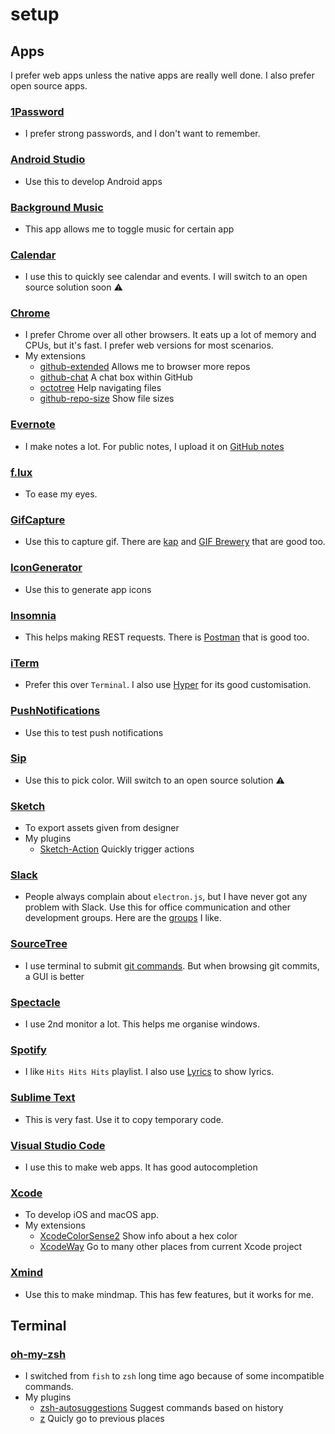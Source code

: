 # setup

## Apps

I prefer web apps unless the native apps are really well done. I also prefer open source apps.

### [1Password](https://1password.com/)
- I prefer strong passwords, and I don't want to remember.

### [Android Studio](https://developer.android.com/studio/index.html)
- Use this to develop Android apps

### [Background Music](https://github.com/kyleneideck/BackgroundMusic)
- This app allows me to toggle music for certain app

### [Calendar](https://itunes.apple.com/us/app/calendar-2/id415181149?mt=12)
- I use this to quickly see calendar and events. I will switch to an open source solution soon ⚠️

### [Chrome](https://www.google.com/chrome/browser/desktop/index.html)
- I prefer Chrome over all other browsers. It eats up a lot of memory and CPUs, but it's fast. I prefer web versions for most scenarios.
- My extensions
  - [github-extended](https://github.com/onmyway133/github-extended) Allows me to browser more repos
  - [github-chat](https://github.com/onmyway133/github-chat) A chat box within GitHub
  - [octotree](https://github.com/buunguyen/octotree) Help navigating files
  - [github-repo-size](https://github.com/harshjv/github-repo-size) Show file sizes

### [Evernote](https://evernote.com/)
- I make notes a lot. For public notes, I upload it on [GitHub notes](https://github.com/onmyway133/notes)

### [f.lux](https://justgetflux.com/)
- To ease my eyes.

### [GifCapture](https://github.com/onmyway133/GifCapture)
- Use this to capture gif. There are [kap](https://github.com/wulkano/kap) and [GIF Brewery](http://gifbrewery.com/) that are good too.

### [IconGenerator](https://github.com/onmyway133/IconGenerator)
- Use this to generate app icons

### [Insomnia](https://github.com/getinsomnia/insomnia)
- This helps making REST requests. There is [Postman](https://www.getpostman.com/) that is good too.

### [iTerm](https://www.iterm2.com/)
- Prefer this over `Terminal`. I also use [Hyper](https://github.com/zeit/hyper) for its good customisation.

### [PushNotifications](https://github.com/onmyway133/PushNotifications)
- Use this to test push notifications

### [Sip](https://sipapp.io/)
- Use this to pick color. Will switch to an open source solution ⚠️

### [Sketch](https://www.sketchapp.com/)
- To export assets given from designer
- My plugins
  - [Sketch-Action](https://github.com/onmyway133/Sketch-Action) Quickly trigger actions

### [Slack](https://slack.com/)
- People always complain about `electron.js`, but I have never got any problem with Slack. Use this for office communication and other development groups. Here are the [groups](https://github.com/onmyway133/fantastic-engineering/blob/master/README.md#groups) I like.

### [SourceTree](https://www.sourcetreeapp.com/)
- I use terminal to submit [git commands](https://github.com/onmyway133/fantastic-git). But when browsing git commits, a GUI is better

### [Spectacle](https://github.com/eczarny/spectacle)
- I use 2nd monitor a lot. This helps me organise windows.

### [Spotify](https://www.spotify.com/no/)
- I like `Hits Hits Hits` playlist. I also use [Lyrics](https://github.com/onmyway133/Lyrics) to show lyrics.

### [Sublime Text](https://www.sublimetext.com/)
- This is very fast. Use it to copy temporary code.

### [Visual Studio Code](https://github.com/Microsoft/vscode)
- I use this to make web apps. It has good autocompletion

### [Xcode](https://developer.apple.com/xcode/)
- To develop iOS and macOS app.
- My extensions
  - [XcodeColorSense2](https://github.com/onmyway133/XcodeColorSense2) Show info about a hex color
  - [XcodeWay](https://github.com/onmyway133/XcodeWay) Go to many other places from current Xcode project

### [Xmind](http://www.xmind.net/)
- Use this to make mindmap. This has few features, but it works for me.

## Terminal

### [oh-my-zsh](https://github.com/robbyrussell/oh-my-zsh)
- I switched from `fish` to `zsh` long time ago because of some incompatible commands.
- My plugins
  - [zsh-autosuggestions](https://github.com/zsh-users/zsh-autosuggestions) Suggest commands based on history
  - [z](https://github.com/robbyrussell/oh-my-zsh/tree/master/plugins/z) Quicly go to previous places

